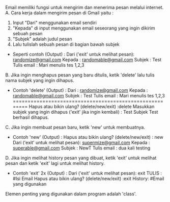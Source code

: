 Email memiliki fungsi untuk mengirim dan menerima pesan melalui internet.
A. Cara kerja dalam mengirim pesan di Gmail yaitu :
1. Input "Dari" menggunakan email sendiri
2. "Kepada" di input menggunakan email seseorang yang ingin dikirim sebuah pesan
3. "Subjek" adalah judul pesan
4. Lalu tulislah sebuah pesan di bagian bawah subjek
- Seperti contoh (Output) :
Dari ('exit' untuk melihat pesan): randomize@gmail.com
Kepada : randomable@gmail.com
Subjek : Test
Tulis email : Mari menulis tes 1,2,3

B. Jika ingin menghapus pesan yang baru ditulis, ketik 'delete' lalu tulis nama subjek yang ingin dihapus.
- Contoh 'delete' (Output) :
Dari :  randomize@gmail.com
Kepada :  randomable@gmail.com
Subjek :  Test
Tulis email :  Mari menulis tes 1,2,3
========================================================
Hapus atau bikin ulang? (delete/new/exit) :delete
Masukkan subjek yang ingin dihapus ('exit' jika ingin kembali) : Test
Subjek Test berhasil dihapus.

C. Jika ingin membuat pesan baru, ketik 'new' untuk membuatnya.
- Contoh 'new' (Output) :
Hapus atau bikin ulang? (delete/new/exit) : new
Dari ('exit' untuk melihat pesan): supermize@gmail.com
Kepada : superable@gmail.com
Subjek : NewT
Tulis email : dua kali testing

D. Jika ingin melihat history pesan yang dibuat, ketik 'exit' untuk melihat pesan dan ketik 'exit' lagi untuk melihat history.
- Contoh 'exit' 2x (Output) :
Dari ('exit' untuk melihat pesan): exit
TULIS : #Isi Email
Hapus atau bikin ulang? (delete/new/exit) :exit
History: #Email yang digunakan

Elemen penting yang digunakan dalam program adalah 'class'.
